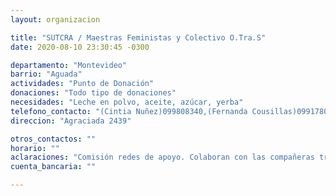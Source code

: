 ```yaml
---
layout: organizacion

title: "SUTCRA / Maestras Feministas y Colectivo O.Tra.S"
date: 2020-08-10 23:30:45 -0300

departamento: "Montevideo"
barrio: "Aguada"
actividades: "Punto de Donación"
donaciones: "Todo tipo de donaciones"
necesidades: "Leche en polvo, aceite, azúcar, yerba"
telefono_contacto: "(Cintia Nuñez)099808340,(Fernanda Cousillas)099178002"
direccion: "Agraciada 2439"

otros_contactos: ""
horario: ""
aclaraciones: "Comisión redes de apoyo. Colaboran con las compañeras trabajadoras sexuales nucleadas en O.Tra.S."
cuenta_bancaria: ""

---
```

